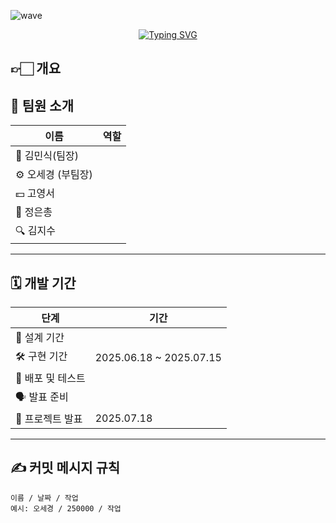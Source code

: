 ![wave](https://capsule-render.vercel.app/api?type=wave&color=auto&height=200&text=muscat)

<p align="center">
  <a href="https://git.io/typing-svg">
    <img src="https://readme-typing-svg.demolab.com?font=%ED%94%BC%EB%9D%BC+%EC%BD%94%EB%93%9C&letterSpacing=%EC%A0%95%EC%83%81&pause=1000&color=4229F7&background=3A63FF00&random=true&width=435&lines=Welcome+to+Muscat" alt="Typing SVG" />
  </a>
</p>


## 👉🏻 개요



## 👥 팀원 소개

| 이름 | 역할 |
|------|------|
| 🧱 김민식(팀장) |  |
| ⚙️ 오세경 (부팀장) |  |
| 💵 고영서 |  |
| 🔧 정은총 |  |
| 🔍 김지수 | |

---

## 🗓️ 개발 기간

| 단계 | 기간 |
|------|------|
| 📝 설계 기간 | |
| 🛠️ 구현 기간 | 2025.06.18 ~ 2025.07.15 |
| 🚀 배포 및 테스트 |  |
| 🗣️ 발표 준비 |  |
| 🎉 프로젝트 발표 | 2025.07.18 |

---

## ✍️ 커밋 메시지 규칙

```text
이름 / 날짜 / 작업
예시: 오세경 / 250000 / 작업 
